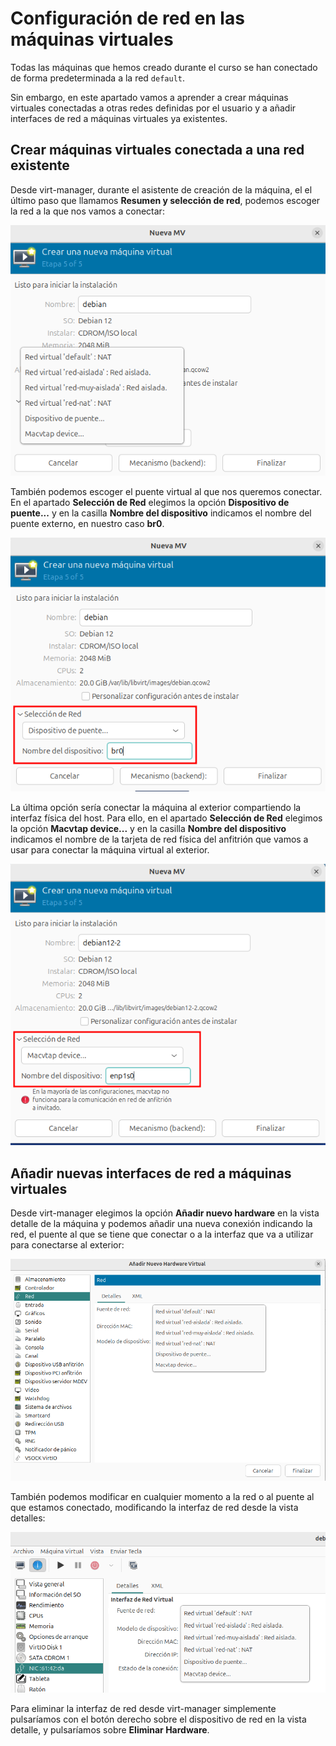 # Configuración de red en las máquinas virtuales

Todas las máquinas que hemos creado durante el curso se han conectado de forma predeterminada a la red `default`. 

Sin embargo, en este apartado vamos a aprender a crear máquinas virtuales conectadas a otras redes definidas por el usuario y a añadir interfaces de red a máquinas virtuales ya existentes.

## Crear máquinas virtuales conectada a una red existente

Desde virt-manager, durante el asistente de creación de la máquina, el el último paso que llamamos **Resumen y selección de red**, podemos escoger la red a la que nos vamos a conectar:

![configuración](img/configuracion1.png)

También podemos escoger el puente virtual al que nos queremos conectar. En el apartado **Selección de Red** elegimos la opción **Dispositivo de puente...** y en la casilla **Nombre del dispositivo** indicamos el nombre del puente externo, en nuestro caso **br0**.

![configuración](img/configuracion2.png)

La última opción sería conectar la máquina al exterior compartiendo la interfaz física del host. Para ello, en el apartado **Selección de Red** elegimos la opción **Macvtap device...** y en la casilla **Nombre del dispositivo** indicamos el nombre de la tarjeta de red física del anfitrión que vamos a usar para conectar la máquina virtual al exterior.

![configuración](img/configuracion3.png)

## Añadir nuevas interfaces de red a máquinas virtuales

Desde virt-manager elegimos la opción **Añadir nuevo hardware** en la vista detalle de la máquina y podemos añadir una nueva conexión indicando la red, el puente al que se tiene que conectar o a la interfaz que va a utilizar para conectarse al exterior:

![configuración](img/configuracion4.png)

También podemos modificar en cualquier momento a la red o al puente al que estamos conectado, modificando la interfaz de red desde la vista detalles:

![configuración](img/configuracion5.png)

Para eliminar la interfaz de red desde virt-manager simplemente pulsaríamos con el botón derecho sobre el dispositivo de red en la vista detalle, y pulsaríamos sobre **Eliminar Hardware**.



